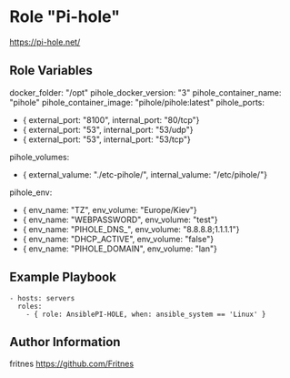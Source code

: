 Role "Pi-hole"
=========

https://pi-hole.net/

Role Variables
--------------

docker_folder: "/opt"
pihole_docker_version: "3"
pihole_container_name: "pihole"
pihole_container_image: "pihole/pihole:latest"
pihole_ports:
   - { external_port: "8100", internal_port: "80/tcp"}
   - { external_port: "53", internal_port: "53/udp"}
   - { external_port: "53", internal_port: "53/tcp"}

pihole_volumes:
   - { external_valume: "./etc-pihole/", internal_valume: "/etc/pihole/"}

pihole_env:
   - { env_name: "TZ", env_volume: "Europe/Kiev"}
   - { env_name: "WEBPASSWORD", env_volume: "test"}
   - { env_name: "PIHOLE_DNS_", env_volume: "8.8.8.8;1.1.1.1"}
   - { env_name: "DHCP_ACTIVE", env_volume: "false"}
   - { env_name: "PIHOLE_DOMAIN", env_volume: "lan"}

Example Playbook
----------------

    - hosts: servers
      roles:
        - { role: AnsiblePI-HOLE, when: ansible_system == 'Linux' }

Author Information
------------------

fritnes
https://github.com/Fritnes
